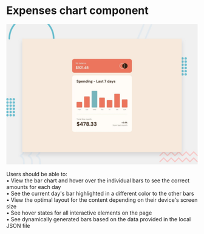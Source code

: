 # Expenses chart component

![Design preview for the Expenses chart component coding challenge](./public/images/desktop-preview.jpg)

Users should be able to:  
• View the bar chart and hover over the individual bars to see the correct amounts for each day  
• See the current day's bar highlighted in a different color to the other bars  
• View the optimal layout for the content depending on their device's screen size  
• See hover states for all interactive elements on the page  
• See dynamically generated bars based on the data provided in the local JSON file
